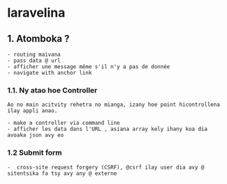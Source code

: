 # laravelina

## 1. Atomboka ?
    - routing maivana 
    - pass data @ url
    - afficher une message même s'il n'y a pas de donnée 
    - navigate with anchor link
### 1.1. Ny atao hoe Controller  

    Ao no main acitvity rehetra no mianga, izany hoe point hicontrollena ilay appli anao.  
    
    - make a controller via command line
    - afficher les data dans l'URL , asiana array kely ihany koa dia avoaka json avy eo
    
### 1.2 Submit form
    -  cross-site request forgery (CSRF), @csrf ilay user dia avy @ sitentsika fa tsy avy any @ externe